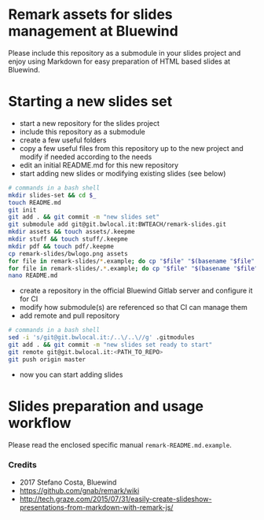 # Remark assets for slides management at Bluewind

Please include this repository as a submodule in your slides project
and enjoy using Markdown for easy preparation of HTML based slides
at Bluewind.

# Starting a new slides set

  - start a new repository for the slides project
  - include this repository as a submodule
  - create a few useful folders
  - copy a few useful files from this repository up to the new project
    and modify if needed according to the needs
  - edit an initial README.md for this new repository
  - start adding new slides or modifying existing slides (see below)

```bash
# commands in a bash shell
mkdir slides-set && cd $_
touch README.md
git init
git add . && git commit -m "new slides set"
git submodule add git@git.bwlocal.it:BWTEACH/remark-slides.git
mkdir assets && touch assets/.keepme
mkdir stuff && touch stuff/.keepme
mkdir pdf && touch pdf/.keepme
cp remark-slides/bwlogo.png assets
for file in remark-slides/*.example; do cp "$file" "$(basename "$file" .example)"; done
for file in remark-slides/.*.example; do cp "$file" "$(basename "$file" .example)"; done
nano README.md
```

  - create a repository in the official Bluewind Gitlab server and configure it for CI
  - modify how submodule(s) are referenced so that CI can manage them
  - add remote and pull repository

```bash
# commands in a bash shell
sed -i 's/git@git.bwlocal.it:/..\/..\//g' .gitmodules
git add . && git commit -m "new slides set ready to start"
git remote git@git.bwlocal.it:<PATH_TO_REPO>
git push origin master
```

  - now you can start adding slides

# Slides preparation and usage workflow

Please read the enclosed specific manual `remark-README.md.example`.

### Credits

- 2017 Stefano Costa, Bluewind
- https://github.com/gnab/remark/wiki
- http://tech.graze.com/2015/07/31/easily-create-slideshow-presentations-from-markdown-with-remark-js/
